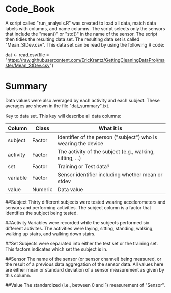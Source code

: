 # Code_Book

A script called "run_analysis.R" was created to load all data, match data labels with columns, and name columns. The script selects only the sensors that include the "mean()" or "std()" in the name of the sensor. The script then tidies the resulting data set. The resulting data set is called "Mean_StDev.csv". This data set can be read by using the following R code:

dat <- read.csv(file = "https://raw.githubusercontent.com/EricKrantz/GettingCleaningDataProj/master/Mean_StDev.csv")

# Summary
Data values were also averaged by each activity and each subject. These averages are shown in the file "dat_summary".txt. 


Key to data set. This key will describe all data columns:  

Column   | Class   | What it is
---------|---------|-----------
subject  | Factor  | Identifier of the person ("subject") who is wearing the device
activity | Factor  | The activity of the subject (e.g., walking, sitting, ...)
set      | Factor  | Training or Test data? 
variable   | Factor  | Sensor identifier including whether mean or stdev
value    | Numeric | Data value  


##Subject
Thirty different subjects were tested wearing accelerometers and sensors and performing activities. The subject column is a factor that identifies the subject being tested.

##Activity
Variables were recorded while the subjects performed six different activites. The activities were laying, sitting, standing, walking, walking up stairs, and walking down stairs.

##Set
Subjects were separated into either the test set or the training set. This factors indicates which set the subject is in.

##Sensor
The name of the sensor (or sensor channel) being measured, or the result of a previous data aggregation of the sensor data. All values here are either mean or standard deviation of a sensor measurement as given by this column.

##Value
The standardized (i.e., between 0 and 1) measurement of "Sensor".

